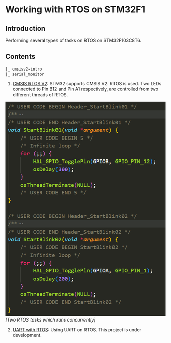 # Working with RTOS on STM32F1
## Introduction
Performing several types of tasks on RTOS on STM32F103C8T6.

## Contents
```
|_ cmsisv2-intro
|_ serial_monitor
```

1. [CMSIS RTOS V2](./cmsisv2-intro/): STM32 supports CMSIS V2. RTOS is used. Two LEDs connected to Pin B12 and Pin A1 respectively, are controlled from two different threads of RTOS.

![Tasks](./cmsisv2-intro/Results/tasks.png)
<br>*[Two RTOS tasks which runs concurrently]*

2. [UART with RTOS](./serial_monitor/): Using UART on RTOS. This project is under development.